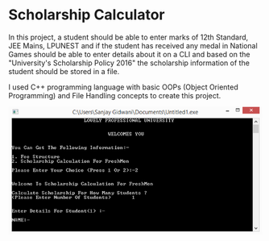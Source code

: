 # Scholarship Calculator

In this project, a student should be able to enter marks of 12th Standard, JEE Mains, LPUNEST and if the student has received any medal in National Games should be able to enter details about it on a CLI and based on the "University's Scholarship Policy 2016" the scholarship information of the student should be stored in a file.

I used C++ programming language with basic OOPs (Object Oriented Programming) and File Handling concepts to create this project.

![](project_img.png)
